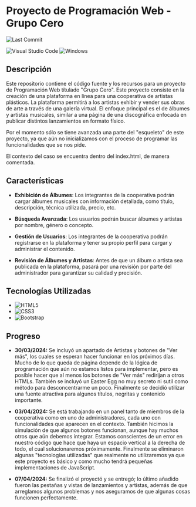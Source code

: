 # Proyecto de Programación Web - Grupo Cero

![Last Commit](https://img.shields.io/github/last-commit/Hushripple/GC-D)

![Visual Studio Code](https://img.shields.io/badge/Visual%20Studio%20Code-0078d7.svg?style=for-the-badge&logo=visual-studio-code&logoColor=white)
![Windows](https://img.shields.io/badge/Windows-0078D6?style=for-the-badge&logo=windows&logoColor=white)

## Descripción

  Este repositorio contiene el código fuente y los recursos para un proyecto de Programación Web títulado "Grupo Cero". Este proyecto consiste en la creación de una plataforma en línea para una cooperativa de artistas plásticos. La plataforma permitirá a los artistas exhibir y vender sus obras de arte a través de una galería virtual. El enfoque principal es el de álbumes y artistas musicales, similar a una página de una discográfica enfocada en publicar distintos lanzamientos en formato físico.

  Por el momento sólo se tiene avanzada una parte del "esqueleto" de este proyecto, ya que aún no inicializamos con el proceso de programar las funcionalidades que se nos pide. 

  El contexto del caso se encuentra dentro del index.html, de manera comentada.

## Características

- **Exhibición de Álbumes**: Los integrantes de la cooperativa podrán cargar álbumes musicales con información detallada, como título, descripción, técnica utilizada, precio, etc.

- **Búsqueda Avanzada**: Los usuarios podrán buscar álbumes y artistas por nombre, género o concepto.

- **Gestión de Usuarios**: Los integrantes de la cooperativa podrán registrarse en la plataforma y tener su propio perfil para cargar y administrar el contenido.

- **Revisión de Álbumes y Artistas**: Antes de que un álbum o artista sea publicada en la plataforma, pasará por una revisión por parte del administrador para garantizar su calidad y precisión.

## Tecnologías Utilizadas

- ![HTML5](https://img.shields.io/badge/html5-%23E34F26.svg?style=for-the-badge&logo=html5&logoColor=white)
- ![CSS3](https://img.shields.io/badge/css3-%231572B6.svg?style=for-the-badge&logo=css3&logoColor=white)
- ![Bootstrap](https://img.shields.io/badge/bootstrap-%238511FA.svg?style=for-the-badge&logo=bootstrap&logoColor=white)

## Progreso

- **30/03/2024:** Se incluyó un apartado de Artistas y botones de "Ver más", los cuales se esperan hacer funcionar en los próximos días. Mucho de lo que queda de página depende de la lógica de programación que aún no estamos listos para implementar, pero es posible hacer que al menos los botones de "Ver más" redirijan a otros HTMLs. También se incluyó un Easter Egg no muy secreto ni sutil como método para desconcentrarme un poco. Finalmente se decidió utilizar una fuente atractiva para algunos títulos, negritas y contenido importante.

- **03/04/2024:** Se está trabajando en un panel tanto de miembros de la cooperativa como en uno de administradores, cada uno con funcionalidades que aparecen en el contexto. También hicimos la simulación de que algunos botones funcionan, aunque hay muchos otros que aún debemos integrar. Estamos conscientes de un error en nuestro código que hace que haya un espacio vertical a la derecha de todo, el cual solucionaremos próximamente. Finalmente se eliminaron algunas "tecnologías utilizadas" que realmente no utilizaremos ya que este proyecto es básico y como mucho tendrá pequeñas implementaciones de JavaScript.

- **07/04/2024:** Se finalizó el proyectó y se entregó; lo último añadido fueron las pestañas y vistas de lanzamientos y artistas, además de que arreglamos algunos problemas y nos aseguramos de que algunas cosas funcionen perfectamente.
